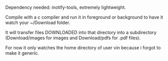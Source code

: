Dependency needed: inotify-tools, extremely lightweight.

Compile with a c compiler and run it in foreground or background to have it watch your ~/Download folder.

It will transfer files DOWNLOADED into that directory into a subdirectory (Download/images for images and Download/pdfs for .pdf files).

For now it only watches the home directory of user vin because i forgot to make it generic.
